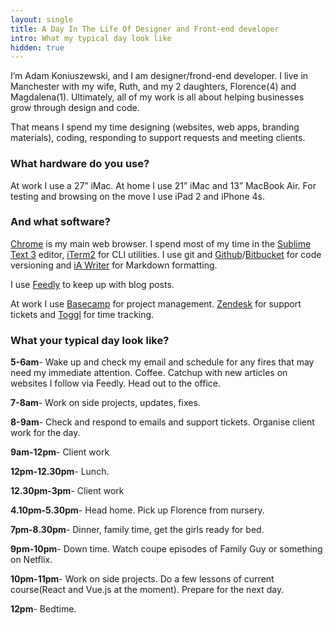 ```yaml
---
layout: single
title: A Day In The Life Of Designer and Front-end developer 
intro: What my typical day look like
hidden: true
---
```


I’m Adam Koniuszewski, and I am designer/frond-end developer. I live in Manchester with my wife, Ruth, and my 2 daughters, Florence(4) and Magdalena(1). Ultimately, all of my work is all about helping businesses grow through design and code.

That means I spend my time designing (websites, web apps, branding materials), coding, responding to support requests and meeting clients.

### What hardware do you use?

At work I use a 27” iMac. At home I use 21” iMac and 13” MacBook Air. For testing and browsing on the move I use iPad 2 and iPhone 4s.

### And what software?

[Chrome](https://www.google.com/chrome/) is my main web browser. I spend most of my time in the [Sublime Text 3](https://www.sublimetext.com/3) editor, [iTerm2](https://www.iterm2.com/) for CLI utilities. I use git and [Github](https://github.com/)/[Bitbucket](https://bitbucket.org/) for code versioning and [iA Writer](https://ia.net/writer/mac/) for Markdown formatting. 

I use [Feedly](http://feedly.com/) to keep up with blog posts.

At work I use [Basecamp](https://basecamp.com/) for project management. [Zendesk](https://www.zendesk.com/) for support tickets and [Toggl](https://toggl.com/) for time tracking. 

### What your typical day look like?

**5-6am**- Wake up and check my email and schedule for any fires that may need my immediate attention. Coffee. Catchup with new articles on websites I follow via Feedly. Head out to the office.

**7-8am**- Work on side projects, updates, fixes.

**8-9am**- Check and respond to emails and support tickets. Organise client work for the day.

**9am-12pm**- Client work

**12pm-12.30pm**- Lunch.

**12.30pm-3pm**- Client work

**4.10pm-5.30pm**- Head home. Pick up Florence from nursery.

**7pm-8.30pm**- Dinner, family time, get the girls ready for bed.

**9pm-10pm**- Down time. Watch coupe episodes of Family Guy or something on Netflix.

**10pm-11pm**- Work on side projects. Do a few lessons of current course(React and Vue.js at the moment). Prepare for the next day. 

**12pm**- Bedtime.